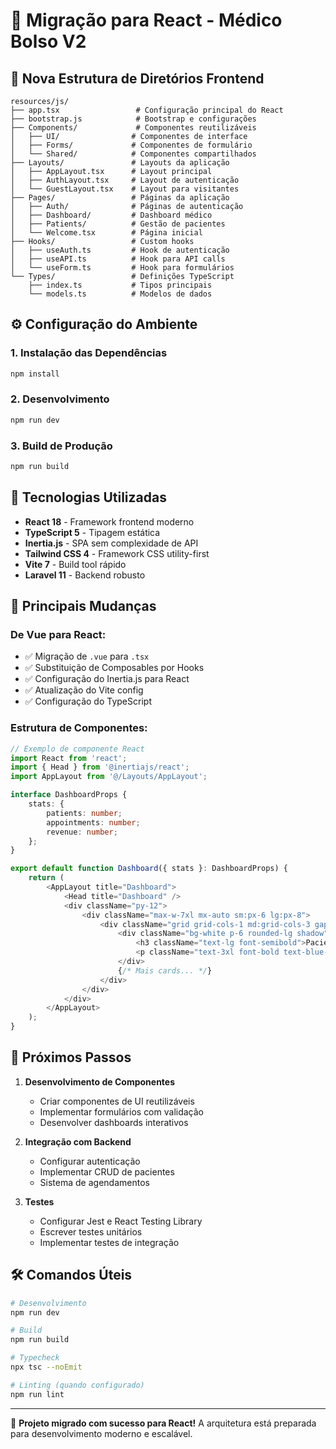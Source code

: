 # 🚀 Migração para React - Médico Bolso V2

## 📁 Nova Estrutura de Diretórios Frontend

```
resources/js/
├── app.tsx                 # Configuração principal do React
├── bootstrap.js            # Bootstrap e configurações
├── Components/             # Componentes reutilizáveis
│   ├── UI/                # Componentes de interface
│   ├── Forms/             # Componentes de formulário
│   └── Shared/            # Componentes compartilhados
├── Layouts/               # Layouts da aplicação
│   ├── AppLayout.tsx      # Layout principal
│   ├── AuthLayout.tsx     # Layout de autenticação
│   └── GuestLayout.tsx    # Layout para visitantes
├── Pages/                 # Páginas da aplicação
│   ├── Auth/              # Páginas de autenticação
│   ├── Dashboard/         # Dashboard médico
│   ├── Patients/          # Gestão de pacientes
│   └── Welcome.tsx        # Página inicial
├── Hooks/                 # Custom hooks
│   ├── useAuth.ts         # Hook de autenticação
│   ├── useAPI.ts          # Hook para API calls
│   └── useForm.ts         # Hook para formulários
└── Types/                 # Definições TypeScript
    ├── index.ts           # Tipos principais
    └── models.ts          # Modelos de dados
```

## ⚙️ Configuração do Ambiente

### 1. Instalação das Dependências
```bash
npm install
```

### 2. Desenvolvimento
```bash
npm run dev
```

### 3. Build de Produção
```bash
npm run build
```

## 🔧 Tecnologias Utilizadas

- **React 18** - Framework frontend moderno
- **TypeScript 5** - Tipagem estática
- **Inertia.js** - SPA sem complexidade de API
- **Tailwind CSS 4** - Framework CSS utility-first
- **Vite 7** - Build tool rápido
- **Laravel 11** - Backend robusto

## 📝 Principais Mudanças

### De Vue para React:
- ✅ Migração de `.vue` para `.tsx`
- ✅ Substituição de Composables por Hooks
- ✅ Configuração do Inertia.js para React
- ✅ Atualização do Vite config
- ✅ Configuração do TypeScript

### Estrutura de Componentes:
```typescript
// Exemplo de componente React
import React from 'react';
import { Head } from '@inertiajs/react';
import AppLayout from '@/Layouts/AppLayout';

interface DashboardProps {
    stats: {
        patients: number;
        appointments: number;
        revenue: number;
    };
}

export default function Dashboard({ stats }: DashboardProps) {
    return (
        <AppLayout title="Dashboard">
            <Head title="Dashboard" />
            <div className="py-12">
                <div className="max-w-7xl mx-auto sm:px-6 lg:px-8">
                    <div className="grid grid-cols-1 md:grid-cols-3 gap-6">
                        <div className="bg-white p-6 rounded-lg shadow">
                            <h3 className="text-lg font-semibold">Pacientes</h3>
                            <p className="text-3xl font-bold text-blue-600">{stats.patients}</p>
                        </div>
                        {/* Mais cards... */}
                    </div>
                </div>
            </div>
        </AppLayout>
    );
}
```

## 🎯 Próximos Passos

1. **Desenvolvimento de Componentes**
   - Criar componentes de UI reutilizáveis
   - Implementar formulários com validação
   - Desenvolver dashboards interativos

2. **Integração com Backend**
   - Configurar autenticação
   - Implementar CRUD de pacientes
   - Sistema de agendamentos

3. **Testes**
   - Configurar Jest e React Testing Library
   - Escrever testes unitários
   - Implementar testes de integração

## 🛠️ Comandos Úteis

```bash
# Desenvolvimento
npm run dev

# Build
npm run build

# Typecheck
npx tsc --noEmit

# Linting (quando configurado)
npm run lint
```

---

🎉 **Projeto migrado com sucesso para React!** A arquitetura está preparada para desenvolvimento moderno e escalável.